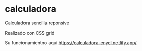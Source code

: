 # calculadora

Calculadora sencilla reponsive

Realizado con CSS grid

Su funcionamientno aqui https://calculadora-enyel.netlify.app/
